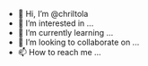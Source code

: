 - 👋 Hi, I’m @chriltola
- 👀 I’m interested in ...
- 🌱 I’m currently learning ...
- 💞️ I’m looking to collaborate on ...
- 📫 How to reach me ...

<!---
chriltola/chriltola is a ✨ special ✨ repository because its `README.md` (this file) appears on your GitHub profile.
You can click the Preview link to take a look at your changes.
--->
